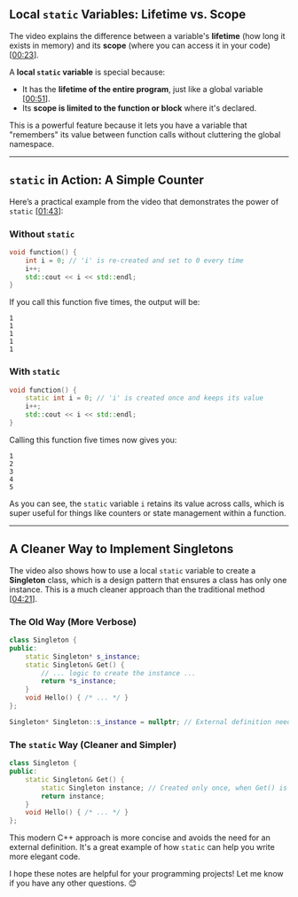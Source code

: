 ## Local `static` Variables: Lifetime vs. Scope

The video explains the difference between a variable's **lifetime** (how long it exists in memory) and its **scope** (where you can access it in your code) \[[00:23](http://www.youtube.com/watch?v=f7mtWD9GdJ4&t=23)\].

A **local `static` variable** is special because:

  * It has the **lifetime of the entire program**, just like a global variable \[[00:51](http://www.youtube.com/watch?v=f7mtWD9GdJ4&t=51)\].
  * Its **scope is limited to the function or block** where it's declared.

This is a powerful feature because it lets you have a variable that "remembers" its value between function calls without cluttering the global namespace.

-----

## `static` in Action: A Simple Counter

Here’s a practical example from the video that demonstrates the power of `static` \[[01:43](http://www.youtube.com/watch?v=f7mtWD9GdJ4&t=103)\]:

### Without `static`

```cpp
void function() {
    int i = 0; // 'i' is re-created and set to 0 every time
    i++;
    std::cout << i << std::endl;
}
```

If you call this function five times, the output will be:

```
1
1
1
1
1
```

### With `static`

```cpp
void function() {
    static int i = 0; // 'i' is created once and keeps its value
    i++;
    std::cout << i << std::endl;
}
```

Calling this function five times now gives you:

```
1
2
3
4
5
```

As you can see, the `static` variable `i` retains its value across calls, which is super useful for things like counters or state management within a function.

-----

## A Cleaner Way to Implement Singletons

The video also shows how to use a local `static` variable to create a **Singleton** class, which is a design pattern that ensures a class has only one instance. This is a much cleaner approach than the traditional method \[[04:21](http://www.youtube.com/watch?v=f7mtWD9GdJ4&t=261)\].

### The Old Way (More Verbose)

```cpp
class Singleton {
public:
    static Singleton* s_instance;
    static Singleton& Get() {
        // ... logic to create the instance ...
        return *s_instance;
    }
    void Hello() { /* ... */ }
};

Singleton* Singleton::s_instance = nullptr; // External definition needed
```

### The `static` Way (Cleaner and Simpler)

```cpp
class Singleton {
public:
    static Singleton& Get() {
        static Singleton instance; // Created only once, when Get() is first called
        return instance;
    }
    void Hello() { /* ... */ }
};
```

This modern C++ approach is more concise and avoids the need for an external definition. It's a great example of how `static` can help you write more elegant code.

I hope these notes are helpful for your programming projects\! Let me know if you have any other questions. 😊
